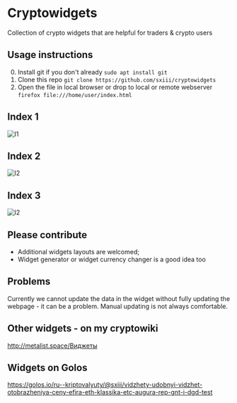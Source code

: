 # Cryptowidgets
Collection of crypto widgets that are helpful for traders &amp; crypto users

## Usage instructions
0. Install git if you don't already
`sudo apt install git`
1. Clone this repo
`git clone https://github.com/sxiii/cryptowidgets`
2. Open the file in local browser or drop to local or remote webserver
`firefox file:///home/user/index.html`

## Index 1
![I1](https://imgur.com/eOuFOQp.png)

## Index 2
![I2](https://imgur.com/SVXzoPC.png)

## Index 3
![I2](https://imgur.com/JGUINud.png)

## Please contribute
* Additional widgets layouts are welcomed;
* Widget generator or widget currency changer is a good idea too

## Problems
Currently we cannot update the data in the widget without fully updating the webpage - it can be a problem. Manual updating is not always comfortable.

## Other widgets - on my cryptowiki
http://metalist.space/Виджеты

## Widgets on Golos
https://golos.io/ru--kriptovalyuty/@sxiii/vidzhety-udobnyi-vidzhet-otobrazheniya-ceny-efira-eth-klassika-etc-augura-rep-gnt-i-dgd-test
